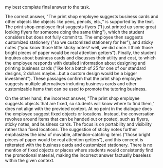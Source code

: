 my best complete final answer to the task.

The correct answer, "The print shop employee suggests business cards and other objects like objects like pens, pencils, etc.," is supported by the text. The print shop employee first suggests flyers ("I just printed up some great looking flyers for someone doing the same thing"), which the student considers but does not fully commit to. The employee then suggests customized stationery ("so we customized stationery for her"), and sticky notes ("you know those little sticky notes? well, we did once. I think those bright pieces of paper would be real attention getters"). Finally, the student inquires about business cards and discusses their utility and cost, to which the employee responds with detailed information about designing and printing business cards ("like for a batch of 25 for one of our standard designs, 2 dollars maybe...but a custom design would be a bigger investment"). These passages confirm that the print shop employee suggests multiple alternatives including business cards and other customizable items that can be used to promote the tutoring business.

On the other hand, the incorrect answer, "The print shop employee suggests objects that are fixed, so students will know where to find them," does not align with the provided context. At no point in the dialogue does the employee suggest fixed objects or locations. Instead, the conversation revolves around items that can be handed out or posted, such as flyers, sticky notes, and business cards. The focus is on portability and visibility rather than fixed locations. The suggestion of sticky notes further emphasizes the idea of movable, attention-catching items ("those bright pieces of paper would be real attention getters"), and this concept is reiterated with the business cards and customized stationery. There is no mention of fixed objects or places where students would consistently find the promotional material, making the incorrect answer factually baseless within the given context.